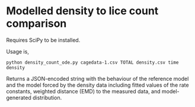 # Modelled density to lice count comparison

Requires SciPy to be installed.

Usage is,

```
python density_count_ode.py cagedata-1.csv TOTAL density.csv time density 
```

Returns a JSON-encoded string with the behaviour of the reference model
and the model forced by the density data including fitted values of the
rate constants, weighted distance (EMD) to the measured data, and
model-generated distribution.
